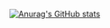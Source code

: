 [![Anurag's GitHub stats](https://github-readme-stats.vercel.app/api?username=BradenEverson)](https://github.com/BradenEverson/github-readme-stats)

<!--
**BradenEverson/BradenEverson** is a ✨ _special_ ✨ repository because its `README.md` (this file) appears on your GitHub profile.

Here are some ideas to get you started:

- 🔭 I’m currently working on ...
- 🌱 I’m currently learning ...
- 👯 I’m looking to collaborate on ...
- 🤔 I’m looking for help with ...
- 💬 Ask me about ...
- 📫 How to reach me: ...
- 😄 Pronouns: ...
- ⚡ Fun fact: ...
-->
